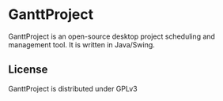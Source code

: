 GanttProject
============
GanttProject is an open-source desktop project scheduling and management tool. It is written in Java/Swing.



## License
GanttProject is distributed under GPLv3
